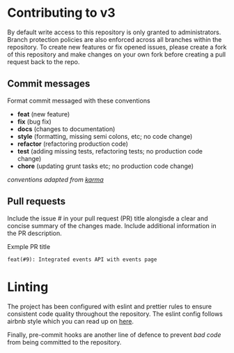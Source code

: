 # Contributing to v3

By default write access to this repository is only granted to administrators. Branch protection policies are also enforced across all branches within the repository. To create new features or fix opened issues, please create a fork of this repository and make changes on your own fork before creating a pull request back to the repo.

## Commit messages

Format commit messaged with these conventions

- **feat** (new feature)
- **fix** (bug fix)
- **docs** (changes to documentation)
- **style** (formatting, missing semi colons, etc; no code change)
- **refactor** (refactoring production code)
- **test** (adding missing tests, refactoring tests; no production code change)
- **chore** (updating grunt tasks etc; no production code change)

_conventions adapted from [karma](http://karma-runner.github.io/0.10/dev/git-commit-msg.html)_

## Pull requests

Include the issue # in your pull request (PR) title alongisde a clear and concise summary of the changes made. Include additional information in the PR description.

Exmple PR title

```
feat(#9): Integrated events API with events page
```

# Linting

The project has been configured with eslint and prettier rules to ensure consistent code quality throughout the repository. The eslint config follows airbnb style which you can read up on [here](https://github.com/airbnb/javascript).

Finally, pre-commit hooks are another line of defence to prevent _bad code_ from being committed to the repository.
